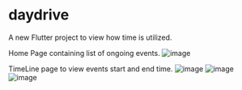 # daydrive

A new Flutter project to view how time is utilized.

Home Page containing list of ongoing events.
![image](https://raw.githubusercontent.com/Diwakar-Gupta/daydrive/master/images/1.jpeg)

TimeLine page to view events start and end time.
![image](https://raw.githubusercontent.com/Diwakar-Gupta/daydrive/master/images/2.jpeg)
![image](https://raw.githubusercontent.com/Diwakar-Gupta/daydrive/master/images/3.jpeg)
![image](https://raw.githubusercontent.com/Diwakar-Gupta/daydrive/master/images/4.jpeg)

